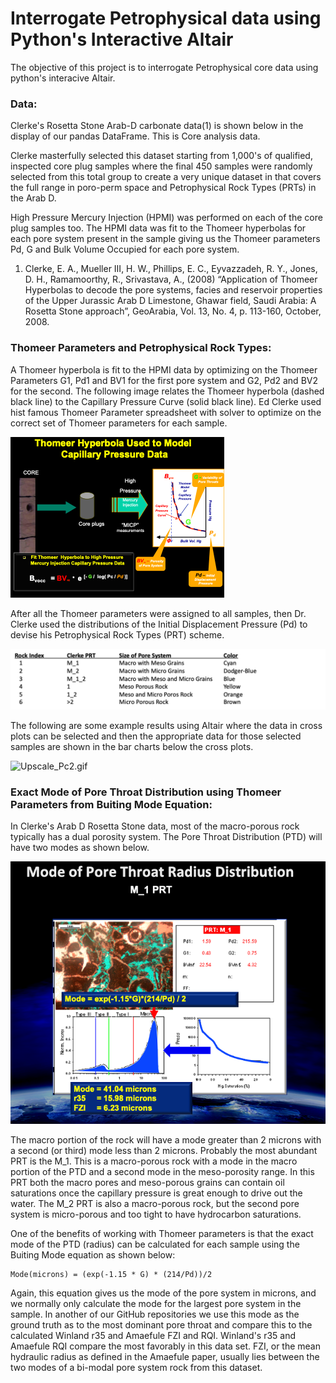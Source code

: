 # Interrogate Petrophysical data using Python's Interactive Altair
The objective of this project is to interrogate Petrophysical core data using python's interacive Altair. 

### Data:
Clerke's Rosetta Stone Arab-D carbonate data(1) is shown below in the display of our pandas DataFrame. This is Core analysis data. 

Clerke masterfully selected this dataset starting from 1,000's of qualified, inspected core plug samples where the final 450 samples were randomly selected from this total group to create a very unique dataset in that covers the full range in poro-perm space and Petrophysical Rock Types (PRTs) in the Arab D. 

High Pressure Mercury Injection (HPMI) was performed on each of the core plug samples too. The HPMI data was fit to the Thomeer hyperbolas for each pore system present in the sample giving us the Thomeer parameters Pd, G and Bulk Volume Occupied for each pore system.


1) Clerke, E. A., Mueller III, H. W., Phillips, E. C., Eyvazzadeh, R. Y., Jones, D. H., Ramamoorthy, R., Srivastava, A., (2008) “Application of Thomeer Hyperbolas to decode the pore systems, facies and reservoir properties of the Upper Jurassic Arab D Limestone, Ghawar field, Saudi Arabia: A Rosetta Stone approach”, GeoArabia, Vol. 13, No. 4, p. 113-160, October, 2008. 

### Thomeer Parameters and Petrophysical Rock Types:

A Thomeer hyperbola is fit to the HPMI data by optimizing on the Thomeer Parameters G1, Pd1 and BV1 for the first pore system and G2, Pd2 and BV2 for the second. The following image relates the Thomeer hyperbola (dashed black line) to the Capillary Pressure Curve (solid black line). Ed Clerke used hist famous Thomeer Parameter spreadsheet with solver to optimize on the correct set of Thomeer parameters for each sample.  

![thomeer.png](thomeer.png)

After all the Thomeer parameters were assigned to all samples, then Dr. Clerke used the distributions of the Initial Displacement Pressure (Pd) to devise his Petrophysical Rock Types (PRT) scheme. 

![Rock-Types.png](Rock-Types.png)


The following are some example results using Altair where the data in cross plots can be selected and then the appropriate data for those selected samples are shown in the bar charts below the cross plots. 

![Upscale_Pc2.gif](Upscale_Pc3.gif)


### Exact Mode of Pore Throat Distribution using Thomeer Parameters from Buiting Mode Equation:
In Clerke's Arab D Rosetta Stone data, most of the macro-porous rock typically has a dual porosity system.  The Pore Throat Distribution (PTD) will have two modes as shown below. 

![Mode.png](Mode.png)

The macro portion of the rock will have a mode greater than 2 microns with a second (or third) mode less than 2 microns. Probably the most abundant PRT is the M_1. This is a macro-porous rock with a mode in the macro portion of the PTD and a second mode in the meso-porosity range. In this PRT both the macro pores and meso-porous grains can contain oil saturations once the capillary pressure is great enough to drive out the water. The M_2 PRT is also a macro-porous rock, but the second pore system is micro-porous and too tight to have hydrocarbon saturations. 

One of the benefits of working with Thomeer parameters is that the exact mode of the PTD (radius) can be calculated for each sample using the Buiting Mode equation as shown below:

    Mode(microns) = (exp(-1.15 * G) * (214/Pd))/2

Again, this equation gives us the mode of the pore system in microns, and we normally only calculate the mode for the largest pore system in the sample. In another of our GitHub repositories we use this mode as the ground truth as to the most dominant pore throat and compare this to the calculated Winland r35 and Amaefule FZI and RQI. Winland's r35 and Amaefule RQI compare the most favorably in this data set. FZI, or the mean hydraulic radius as defined in the Amaefule paper, usually lies between the two modes of a bi-modal pore system rock from this dataset. 


